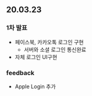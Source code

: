 ## 20.03.23

### 1차 발표

* 페이스북, 카카오톡 로그인 구현
  * 서버와 소셜 로그인 통신완료
* 자체 로그인 UI구현

### feedback

* Apple Login 추가





